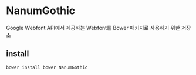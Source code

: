 # NanumGothic

Google Webfont API에서 제공하는 Webfont를 Bower 패키지로 사용하기 위한 저장소


## install

```sh
bower install bower NanumGothic
```
